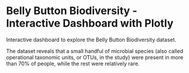 # Belly Button Biodiversity - Interactive Dashboard with Plotly

Interactive dashboard to explore the Belly Button Biodiversity dataset. 

The dataset reveals that a small handful of microbial species (also called operational taxonomic units, or OTUs, in the study) were present in more than 70% of people, while the rest were relatively rare.


